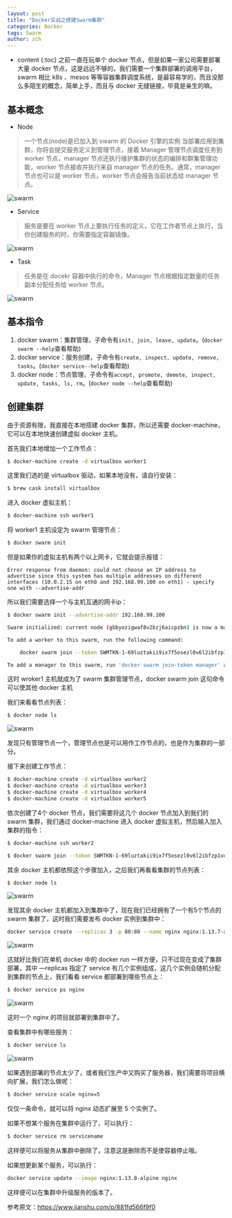 ```yaml
---
layout: post
title: "Docker实战之搭建Swarm集群"
categories: Docker
tags: Swarm
author: zch
---
```


* content
{:toc}
之前一直在玩单个 docker 节点，但是如果一家公司需要部署大量 docker 节点，这是远远不够的，我们需要一个集群部署的调用平台，swarm 相比 k8s 、mesos 等等容器集群调度系统，是最容易学的，而且没那么多陌生的概念，简单上手，而且与 docker 无缝链接，毕竟是亲生的嘛。













## 基本概念

- Node

> 一个节点(node)是已加入到 swarm 的 Docker 引擎的实例 当部署应用到集群，你将会提交服务定义到管理节点，接着 Manager 管理节点调度任务到 worker 节点，manager 节点还执行维护集群的状态的编排和群集管理功能，worker 节点接收并执行来自 manager 节点的任务。通常，manager 节点也可以是 worker 节点，worker 节点会报告当前状态给 manager 节点。

![swarm](https://raw.githubusercontent.com/objcoding/objcoding.github.io/master/images/swarm6.png)

- Service

> 服务是要在 worker 节点上要执行任务的定义，它在工作者节点上执行，当你创建服务的时，你需要指定容器镜像。

![swarm](https://raw.githubusercontent.com/objcoding/objcoding.github.io/master/images/swarm7.png)

- Task

> 任务是在 docekr 容器中执行的命令，Manager 节点根据指定数量的任务副本分配任务给 worker 节点。

![swarm](https://raw.githubusercontent.com/objcoding/objcoding.github.io/master/images/swarm8.png)


## 基本指令

1. docker swarm：集群管理，子命令有`init, join, leave, update`。(`docker swarm --help`查看帮助)
2. docker service：服务创建，子命令有`create, inspect, update, remove, tasks`。(`docker service--help`查看帮助)
3. docker node：节点管理，子命令有`accept, promote, demote, inspect, update, tasks, ls, rm`。(`docker node --help`查看帮助)



## 创建集群

由于资源有限，我直接在本地搭建 docker 集群，所以还需要 docker-machine，它可以在本地快速创建虚拟 docker 主机。

首先我们本地增加一个工作节点：

```bash
$ docker-machine create -d virtualbox worker1
```

这里我们选的是 virtualbox 驱动，如果本地没有，请自行安装：

```bash
$ brew cask install virtualbox
```

进入 docker 虚拟主机：

```bash
$ docker-machine ssh worker1
```

将 worker1 主机设定为 swarm 管理节点：

```bash
$ docker swarm init
```

但是如果你的虚拟主机有两个以上网卡，它就会提示报错：

```
Error response from daemon: could not choose an IP address to advertise since this system has multiple addresses on different interfaces (10.0.2.15 on eth0 and 192.168.99.100 on eth1) - specify one with --advertise-addr
```

所以我们需要选择一个与主机互通的网卡ip：

```bash
$ docker swarm init --advertise-addr 192.168.99.100

Swarm initialized: current node (gbbyozigwaf8v2bzj6aicpzbn) is now a manager.

To add a worker to this swarm, run the following command:

    docker swarm join --token SWMTKN-1-69luztakii9ix7f5osezl0v6l2ibfzp1vqc0gbhcous63hm1fx-8p3vxanj97f2e0jflznihvl8f 192.168.99.100:2377

To add a manager to this swarm, run 'docker swarm join-token manager' and follow the instructions.
```

这时 wroker1 主机就成为了 swarm 集群管理节点，docker swarm join 这句命令可以使其他 docker 主机



我们来看看节点列表：

```bash
$ docker node ls
```

![swarm](https://raw.githubusercontent.com/objcoding/objcoding.github.io/master/images/swarm1.png)

发现只有管理节点一个，管理节点也是可以用作工作节点的，也是作为集群的一部分。

接下来创建工作节点：

```bash
$ docker-machine create -d virtualbox worker2
$ docker-machine create -d virtualbox worker3
$ docker-machine create -d virtualbox worker4
$ docker-machine create -d virtualbox worker5
```

依次创建了4个 docker 节点，我们需要将这几个 docker 节点加入到我们的 swarm 集群，我们通过 docker-machine 进入 docker 虚拟主机，然后输入加入集群的指令：

```bash
$ docker-machine ssh worker2

$ docker swarm join --token SWMTKN-1-69luztakii9ix7f5osezl0v6l2ibfzp1vqc0gbhcous63hm1fx-8p3vxanj97f2e0jflznihvl8f 192.168.99.100:2377
```

其余 docker 主机都依照这个步骤加入，之后我们再看看集群的节点列表：

```bash
$ docker node ls
```

![swarm](https://raw.githubusercontent.com/objcoding/objcoding.github.io/master/images/swarm2.png)

发现其余 docker 主机都加入到集群中了，现在我们已经拥有了一个有5个节点的 swarm 集群了，这时我们需要发布 docker 实例到集群中：

```bash
docker service create --replicas 3 -p 80:80 --name nginx nginx:1.13.7-alpine
```

![swarm](https://raw.githubusercontent.com/objcoding/objcoding.github.io/master/images/swarm5.png)

这就好比我们在单机 docker 中的 docker run 一样方便，只不过现在变成了集群部署，其中 —replicas 指定了 service 有几个实例组成，这几个实例会随机分配到集群的节点上，我们看看 service 都部署到哪些节点上：

```bash
$ docker service ps nginx
```

![swarm](https://raw.githubusercontent.com/objcoding/objcoding.github.io/master/images/swarm4.png)

这时一个 nginx 的项目就部署到集群中了。

查看集群中有哪些服务：

```bash
$ docker service ls
```
![swarm](https://raw.githubusercontent.com/objcoding/objcoding.github.io/master/images/swarm3.png)

如果遇到部署的节点太少了，或者我们生产中又购买了服务器，我们需要将项目横向扩展，我们怎么做呢：

```bash
$ docker service scale nginx=5
```

仅仅一条命令，就可以将 nginx 动态扩展至 5 个实例了。

如果不想某个服务在集群中运行了，可以执行：

```bash
$ docker service rm servicename
```

这样便可以将服务从集群中删除了，注意这是删除而不是使容器停止哦。

如果想更新某个服务，可以执行：

```bash
docker service update --image nginx:1.13.8-alpine nginx
```

这样便可以在集群中升级服务的版本了。

参考原文：https://www.jianshu.com/p/881fd566f9f0



